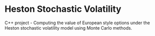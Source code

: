 # Heston Stochastic Volatility
C++ project - Computing the value of European style options under the Heston stochastic volatility model using Monte Carlo methods.
